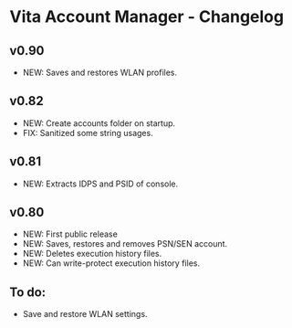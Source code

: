# Vita Account Manager - Changelog

## v0.90
* NEW: Saves and restores WLAN profiles.

## v0.82
* NEW: Create accounts folder on startup.
* FIX: Sanitized some string usages.

## v0.81
* NEW: Extracts IDPS and PSID of console.

## v0.80
* NEW: First public release
* NEW: Saves, restores and removes PSN/SEN account.
* NEW: Deletes execution history files.
* NEW: Can write-protect execution history files.


## To do:
* Save and restore WLAN settings.
